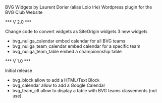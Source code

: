 BVG Widgets by Laurent Dorier (alias Lolo Irie)
Wordpress plugin for the BVG Club Website

*** V 2.0 ***

Change code to convert widgets as SiteOrigin widgets
3 new widgets
- bvg_nuliga_calendar
    embed calendar for all BVG teams
- bvg_nuliga_team_calendar
    embed calendar for a specific team
- bvg_nuliga_team_table
    embed a championnship table



*** V 1.0 ***

Initial release
- bvg_block
    allow to add a HTML/Text Block
- bvg_calendar
    allow to add a Google Calendar
- bvg_team_clt
    allow to display a table with BVG teams classements (not use)


